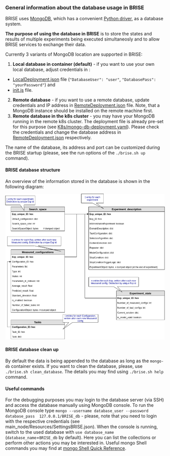 ### General information about the database usage in BRISE

BRISE uses [MongoDB](https://www.mongodb.com/), which has a convenient [Python driver](https://api.mongodb.com/python/current/), 
as a database system. 

**The purpose of using the database in BRISE** is to store the states and results of multiple experiments being executed
simultaneosly and to allow BRISE services to exchange their data.

Currently 3 variants of MongoDB location are supported in BRISE:
1. **Local database in container (default)** - if you want to use your own local database, adjust credentials in :
- [LocalDeployment.json](../deployment_settings/LocalDeployment.json) file 
(`"DatabaseUser": "user"`, `"DatabasePass": "yourPassword"`) and 
- [init.js](init.js) file.
2. **Remote database** - if you want to use a remote database, update credentials and IP address in 
[RemoteDeployment.json](../deployment_settings/RemoteDeployment.json) file. Note, that a MongoDB instance should be 
installed on the remote machine first.
3. **Remote database in the k8s cluster** - you may have your MongoDB running in the remote k8s cluster. The 
deployment file is already pre-set for this purpose (see [K8s/mongo-db-deployment.yaml](../K8s/mongo-db-deployment.yaml)). 
Please check the credentials and change the database address in 
[RemoteDeployment.json](../deployment_settings/RemoteDeployment.json) respectively.

The name of the database, its address and port can be customized during the BRISE startup (please, see the 
run options of the `./brise.sh up` command).

#### BRISE database structure

An overview of the information stored in the database is shown in the following diagram:

![Database instances and relations](./img/BRISE_db_scheme.png)

#### BRISE database clean up

By default the data is being appended to the database as long as the `mongo-db` container exists. 
If you want to clean the database, please, use `./brise.sh clean_database`. The details you may 
find using `./brise.sh help` command.

#### Useful commands
For the debugging purposes you may login to the database server (via SSH) and access the database 
manually using MongoDB console. To run the MongoDB console type `mongo --username database_user --password database_pass 
127.0.0.1/BRISE_db` - please, note that you need to login with the respective credentials 
(see main_node/Resources/SettingsBRISE.json).
When the console is running, switch to the used database with `use database_name` (`database_name`=`BRISE_db` 
by default). Here you can list the collections or perform other actions you may be interested in. Useful mongo 
Shell commands you may find at [mongo Shell Quick Reference](https://docs.mongodb.com/manual/reference/mongo-shell/).
